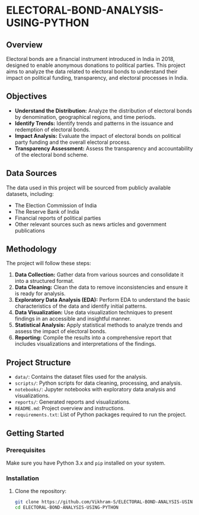 # ELECTORAL-BOND-ANALYSIS-USING-PYTHON

## Overview

Electoral bonds are a financial instrument introduced in India in 2018, designed to enable anonymous donations to political parties. This project aims to analyze the data related to electoral bonds to understand their impact on political funding, transparency, and electoral processes in India.

## Objectives

- **Understand the Distribution:** Analyze the distribution of electoral bonds by denomination, geographical regions, and time periods.
- **Identify Trends:** Identify trends and patterns in the issuance and redemption of electoral bonds.
- **Impact Analysis:** Evaluate the impact of electoral bonds on political party funding and the overall electoral process.
- **Transparency Assessment:** Assess the transparency and accountability of the electoral bond scheme.

## Data Sources

The data used in this project will be sourced from publicly available datasets, including:
- The Election Commission of India
- The Reserve Bank of India
- Financial reports of political parties
- Other relevant sources such as news articles and government publications

## Methodology

The project will follow these steps:

1. **Data Collection:** Gather data from various sources and consolidate it into a structured format.
2. **Data Cleaning:** Clean the data to remove inconsistencies and ensure it is ready for analysis.
3. **Exploratory Data Analysis (EDA):** Perform EDA to understand the basic characteristics of the data and identify initial patterns.
4. **Data Visualization:** Use data visualization techniques to present findings in an accessible and insightful manner.
5. **Statistical Analysis:** Apply statistical methods to analyze trends and assess the impact of electoral bonds.
6. **Reporting:** Compile the results into a comprehensive report that includes visualizations and interpretations of the findings.

## Project Structure

- `data/`: Contains the dataset files used for the analysis.
- `scripts/`: Python scripts for data cleaning, processing, and analysis.
- `notebooks/`: Jupyter notebooks with exploratory data analysis and visualizations.
- `reports/`: Generated reports and visualizations.
- `README.md`: Project overview and instructions.
- `requirements.txt`: List of Python packages required to run the project.

## Getting Started

### Prerequisites

Make sure you have Python 3.x and `pip` installed on your system.

### Installation

1. Clone the repository:
   ```bash
   git clone https://github.com/Vikhram-S/ELECTORAL-BOND-ANALYSIS-USING-PYTHON.git
   cd ELECTORAL-BOND-ANALYSIS-USING-PYTHON
